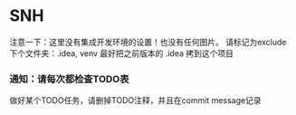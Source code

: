 # SNH

注意一下：这里没有集成开发环境的设置！也没有任何图片。
请标记为exclude 下个文件夹：.idea, venv
最好把之前版本的 .idea 拷到这个项目

### 通知：请每次都检查TODO表
做好某个TODO任务，请删掉TODO注释，并且在commit message记录
